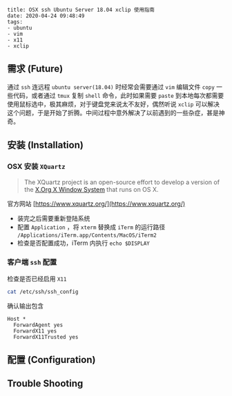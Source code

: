 ```
title: OSX ssh Ubuntu Server 18.04 xclip 使用指南
date: 2020-04-24 09:48:49
tags:
- ubuntu
- vim
- x11
- xclip
```

## 需求 (Future)

通过 `ssh` 连远程 `ubuntu server(18.04)` 时经常会需要通过 `vim` 编辑文件 `copy` 一些代码，或者通过 `tmux` 复制 `shell` 命令，此时如果需要 `paste` 到本地每次都需要使用鼠标选中，极其麻烦，对于键盘党来说太不友好，偶然听说 `xclip` 可以解决这个问题，于是开始了折腾。中间过程中意外解决了以前遇到的一些杂症，甚是神奇。

## 安装 (Installation)

### OSX 安装 `XQuartz`

> The XQuartz project is an open-source effort to develop a version of the [X.Org X Window System](https://www.x.org/) that runs on OS X.

官方网站  [https://www.xquartz.org/](https://www.xquartz.org/)

- 装完之后需要重新登陆系统
- 配置 `Application` ，将 `xterm` 替换成 `iTerm` 的运行路径 `/Applications/iTerm.app/Contents/MacOS/iTerm2` 
- 检查是否配置成功，iTerm 内执行 `echo $DISPLAY`

### 客户端 `ssh` 配置

检查是否已经启用 `X11`

```bash
cat /etc/ssh/ssh_config
```

确认输出包含

```
Host *
  ForwardAgent yes
  ForwardX11 yes
  ForwardX11Trusted yes
```

### 

## 配置 (Configuration)

## Trouble Shooting
<!--stackedit_data:
eyJoaXN0b3J5IjpbMTkyNTY5ODU5MCw3NTgwNjQzNjAsMTc0Mj
M1NTkxOF19
-->